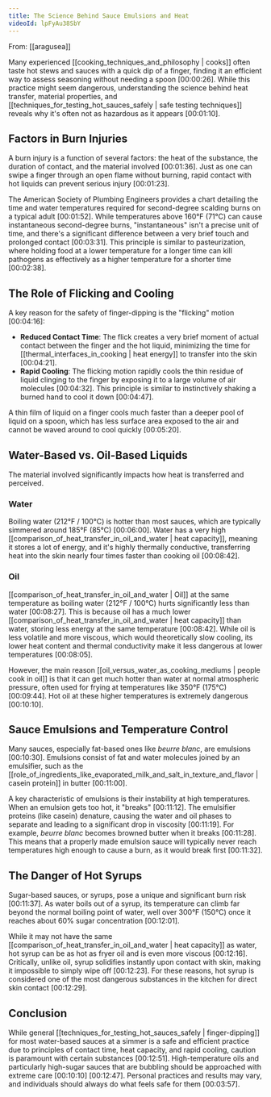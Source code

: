 ```yaml
---
title: The Science Behind Sauce Emulsions and Heat
videoId: lpFyAu38SbY
---
```


From: [[aragusea]] <br/> 

Many experienced [[cooking_techniques_and_philosophy | cooks]] often taste hot stews and sauces with a quick dip of a finger, finding it an efficient way to assess seasoning without needing a spoon <a class="yt-timestamp" data-t="00:00:26">[00:00:26]</a>. While this practice might seem dangerous, understanding the science behind heat transfer, material properties, and [[techniques_for_testing_hot_sauces_safely | safe testing techniques]] reveals why it's often not as hazardous as it appears <a class="yt-timestamp" data-t="00:01:10">[00:01:10]</a>.

## Factors in Burn Injuries

A burn injury is a function of several factors: the heat of the substance, the duration of contact, and the material involved <a class="yt-timestamp" data-t="00:01:36">[00:01:36]</a>. Just as one can swipe a finger through an open flame without burning, rapid contact with hot liquids can prevent serious injury <a class="yt-timestamp" data-t="00:01:23">[00:01:23]</a>.

The American Society of Plumbing Engineers provides a chart detailing the time and water temperatures required for second-degree scalding burns on a typical adult <a class="yt-timestamp" data-t="00:01:52">[00:01:52]</a>. While temperatures above 160°F (71°C) can cause instantaneous second-degree burns, "instantaneous" isn't a precise unit of time, and there's a significant difference between a very brief touch and prolonged contact <a class="yt-timestamp" data-t="00:03:31">[00:03:31]</a>. This principle is similar to pasteurization, where holding food at a lower temperature for a longer time can kill pathogens as effectively as a higher temperature for a shorter time <a class="yt-timestamp" data-t="00:02:38">[00:02:38]</a>.

## The Role of Flicking and Cooling

A key reason for the safety of finger-dipping is the "flicking" motion <a class="yt-timestamp" data-t="00:04:16">[00:04:16]</a>:
*   **Reduced Contact Time**: The flick creates a very brief moment of actual contact between the finger and the hot liquid, minimizing the time for [[thermal_interfaces_in_cooking | heat energy]] to transfer into the skin <a class="yt-timestamp" data-t="00:04:21">[00:04:21]</a>.
*   **Rapid Cooling**: The flicking motion rapidly cools the thin residue of liquid clinging to the finger by exposing it to a large volume of air molecules <a class="yt-timestamp" data-t="00:04:32">[00:04:32]</a>. This principle is similar to instinctively shaking a burned hand to cool it down <a class="yt-timestamp" data-t="00:04:47">[00:04:47]</a>.

A thin film of liquid on a finger cools much faster than a deeper pool of liquid on a spoon, which has less surface area exposed to the air and cannot be waved around to cool quickly <a class="yt-timestamp" data-t="00:05:20">[00:05:20]</a>.

## Water-Based vs. Oil-Based Liquids

The material involved significantly impacts how heat is transferred and perceived.

### Water
Boiling water (212°F / 100°C) is hotter than most sauces, which are typically simmered around 185°F (85°C) <a class="yt-timestamp" data-t="00:06:00">[00:06:00]</a>. Water has a very high [[comparison_of_heat_transfer_in_oil_and_water | heat capacity]], meaning it stores a lot of energy, and it's highly thermally conductive, transferring heat into the skin nearly four times faster than cooking oil <a class="yt-timestamp" data-t="00:08:42">[00:08:42]</a>.

### Oil
[[comparison_of_heat_transfer_in_oil_and_water | Oil]] at the same temperature as boiling water (212°F / 100°C) hurts significantly less than water <a class="yt-timestamp" data-t="00:08:27">[00:08:27]</a>. This is because oil has a much lower [[comparison_of_heat_transfer_in_oil_and_water | heat capacity]] than water, storing less energy at the same temperature <a class="yt-timestamp" data-t="00:08:42">[00:08:42]</a>. While oil is less volatile and more viscous, which would theoretically slow cooling, its lower heat content and thermal conductivity make it less dangerous at lower temperatures <a class="yt-timestamp" data-t="00:08:05">[00:08:05]</a>.

However, the main reason [[oil_versus_water_as_cooking_mediums | people cook in oil]] is that it can get much hotter than water at normal atmospheric pressure, often used for frying at temperatures like 350°F (175°C) <a class="yt-timestamp" data-t="00:09:44">[00:09:44]</a>. Hot oil at these higher temperatures is extremely dangerous <a class="yt-timestamp" data-t="00:10:10">[00:10:10]</a>.

## Sauce Emulsions and Temperature Control

Many sauces, especially fat-based ones like *beurre blanc*, are emulsions <a class="yt-timestamp" data-t="00:10:30">[00:10:30]</a>. Emulsions consist of fat and water molecules joined by an emulsifier, such as the [[role_of_ingredients_like_evaporated_milk_and_salt_in_texture_and_flavor | casein protein]] in butter <a class="yt-timestamp" data-t="00:11:00">[00:11:00]</a>.

A key characteristic of emulsions is their instability at high temperatures. When an emulsion gets too hot, it "breaks" <a class="yt-timestamp" data-t="00:11:12">[00:11:12]</a>. The emulsifier proteins (like casein) denature, causing the water and oil phases to separate and leading to a significant drop in viscosity <a class="yt-timestamp" data-t="00:11:19">[00:11:19]</a>. For example, *beurre blanc* becomes browned butter when it breaks <a class="yt-timestamp" data-t="00:11:28">[00:11:28]</a>. This means that a properly made emulsion sauce will typically never reach temperatures high enough to cause a burn, as it would break first <a class="yt-timestamp" data-t="00:11:32">[00:11:32]</a>.

## The Danger of Hot Syrups

Sugar-based sauces, or syrups, pose a unique and significant burn risk <a class="yt-timestamp" data-t="00:11:37">[00:11:37]</a>. As water boils out of a syrup, its temperature can climb far beyond the normal boiling point of water, well over 300°F (150°C) once it reaches about 60% sugar concentration <a class="yt-timestamp" data-t="00:12:01">[00:12:01]</a>.

While it may not have the same [[comparison_of_heat_transfer_in_oil_and_water | heat capacity]] as water, hot syrup can be as hot as fryer oil and is even more viscous <a class="yt-timestamp" data-t="00:12:16">[00:12:16]</a>. Critically, unlike oil, syrup solidifies instantly upon contact with skin, making it impossible to simply wipe off <a class="yt-timestamp" data-t="00:12:23">[00:12:23]</a>. For these reasons, hot syrup is considered one of the most dangerous substances in the kitchen for direct skin contact <a class="yt-timestamp" data-t="00:12:29">[00:12:29]</a>.

## Conclusion

While general [[techniques_for_testing_hot_sauces_safely | finger-dipping]] for most water-based sauces at a simmer is a safe and efficient practice due to principles of contact time, heat capacity, and rapid cooling, caution is paramount with certain substances <a class="yt-timestamp" data-t="00:12:51">[00:12:51]</a>. High-temperature oils and particularly high-sugar sauces that are bubbling should be approached with extreme care <a class="yt-timestamp" data-t="00:10:10">[00:10:10]</a> <a class="yt-timestamp" data-t="00:12:47">[00:12:47]</a>. Personal practices and results may vary, and individuals should always do what feels safe for them <a class="yt-timestamp" data-t="00:03:57">[00:03:57]</a>.